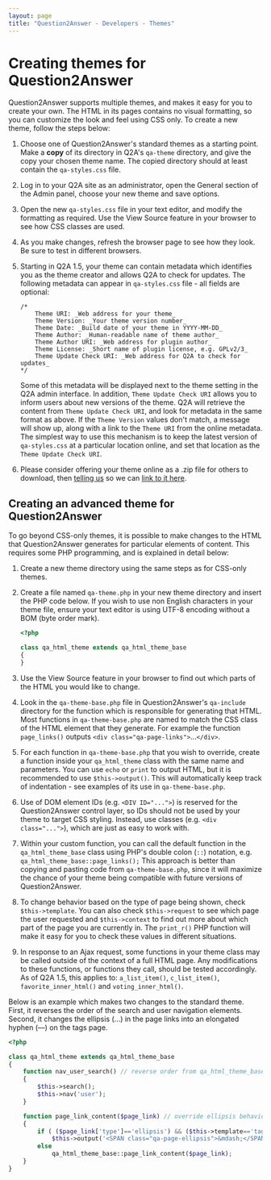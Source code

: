 ```yaml
---
layout: page
title: "Question2Answer - Developers - Themes"
---
```


# Creating themes for Question2Answer

Question2Answer supports multiple themes, and makes it easy for you to create your own. The HTML in its pages contains no visual formatting, so you can customize the look and feel using CSS only. To create a new theme, follow the steps below:

1. Choose one of Question2Answer's standard themes as a starting point. Make a **copy** of its directory in Q2A's `qa-theme` directory, and give the copy your chosen theme name. The copied directory should at least contain the `qa-styles.css` file.

2. Log in to your Q2A site as an administrator, open the General section of the Admin panel, choose your new theme and save options.

3. Open the new `qa-styles.css` file in your text editor, and modify the formatting as required. Use the View Source feature in your browser to see how CSS classes are used.

4. As you make changes, refresh the browser page to see how they look. Be sure to test in different browsers.

5. Starting in Q2A 1.5, your theme can contain metadata which identifies you as the theme creator and allows Q2A to check for updates. The following metadata can appear in `qa-styles.css` file - all fields are optional:

    ```php?start_inline=1
    /*
        Theme URI: _Web address for your theme_
        Theme Version: _Your theme version number_
        Theme Date: _Build date of your theme in YYYY-MM-DD_
        Theme Author: _Human-readable name of theme author_
        Theme Author URI: _Web address for plugin author_
        Theme License: _Short name of plugin license, e.g. GPLv2/3_
        Theme Update Check URI: _Web address for Q2A to check for updates_
    */
    ```

    Some of this metadata will be displayed next to the theme setting in the Q2A admin interface. In addition, `Theme Update Check URI` allows you to inform users about new versions of the theme. Q2A will retrieve the content from `Theme Update Check URI`, and look for metadata in the same format as above. If the `Theme Version` values don't match, a message will show up, along with a link to the `Theme URI` from the online metadata. The simplest way to use this mechanism is to keep the latest version of `qa-styles.css` at a particular location online, and set that location as the `Theme Update Check URI`.

6. Please consider offering your theme online as a .zip file for others to download, then [telling us](http://www.question2answer.org/feedback.php) so we can [link to it here](/addons/).


## Creating an advanced theme for Question2Answer

To go beyond CSS-only themes, it is possible to make changes to the HTML that Question2Answer generates for particular elements of content. This requires some PHP programming, and is explained in detail below:

1. Create a new theme directory using the same steps as for CSS-only themes.

2. Create a file named `qa-theme.php` in your new theme directory and insert the PHP code below. If you wish to use non English characters in your theme file, ensure your text editor is using UTF-8 encoding without a BOM (byte order mark).

    ```php
    <?php

    class qa_html_theme extends qa_html_theme_base
    {
    }
    ```

3. Use the View Source feature in your browser to find out which parts of the HTML you would like to change.

4. Look in the `qa-theme-base.php` file in Question2Answer's `qa-include` directory for the function which is responsible for generating that HTML. Most functions in `qa-theme-base.php` are named to match the CSS class of the HTML element that they generate. For example the function `page_links()` outputs `<div class="qa-page-links">`...`</div>`.

5. For each function in `qa-theme-base.php` that you wish to override, create a function inside your `qa_html_theme` class with the same name and parameters. You can use `echo` or `print` to output HTML, but it is recommended to use `$this->output()`. This will automatically keep track of indentation - see examples of its use in `qa-theme-base.php`.

6. Use of DOM element IDs (e.g. `<DIV ID="...">`) is reserved for the Question2Answer control layer, so IDs should not be used by your theme to target CSS styling. Instead, use classes (e.g. `<div class="...">`), which are just as easy to work with.

7. Within your custom function, you can call the default function in the `qa_html_theme_base` class using PHP's double colon (`::`) notation, e.g. `qa_html_theme_base::page_links();` This approach is better than copying and pasting code from `qa-theme-base.php`, since it will maximize the chance of your theme being compatible with future versions of Question2Answer.

8. To change behavior based on the type of page being shown, check `$this->template`. You can also check `$this->request` to see which page the user requested and `$this->context` to find out more about which part of the page you are currently in. The `print_r()` PHP function will make it easy for you to check these values in different situations.

9. In response to an Ajax request, some functions in your theme class may be called outside of the context of a full HTML page. Any modifications to these functions, or functions they call, should be tested accordingly. As of Q2A 1.5, this applies to: `a_list_item()`, `c_list_item()`, `favorite_inner_html()` and `voting_inner_html()`.

Below is an example which makes two changes to the standard theme. First, it reverses the order of the search and user navigation elements. Second, it changes the ellipsis (...) in the page links into an elongated hyphen (—) on the tags page.

```php
<?php

class qa_html_theme extends qa_html_theme_base
{
    function nav_user_search() // reverse order from qa_html_theme_base
    {
        $this->search();
        $this->nav('user');
    }

    function page_link_content($page_link) // override ellipsis behavior on tags page only
    {
        if ( ($page_link['type']=='ellipsis') && ($this->template=='tags') )
            $this->output('<SPAN class="qa-page-ellipsis">&mdash;</SPAN>');
        else
            qa_html_theme_base::page_link_content($page_link);
    }
}
```
